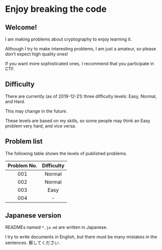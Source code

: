 # Enjoy breaking the code
## Welcome!
I am making problems about cryptography to enjoy learning it.

Although I try to make interesting problems, I am just a amateur,
so please don't expect high quality ones!

If you want more sophisticated ones, I recommend that you participate in CTF.

## Difficulty
There are currently (as of 2019-12-21) three difficulty levels: Easy, Normal, and Hard.

This may change in the future.

These levels are based on my skills, so some people may think an Easy problem very hard,
and vice versa.

## Problem list
The following table shows the levels of published problems.

| Problem No. | Difficulty |
|:-----------:|:----------:|
| 001         | Normal     |
| 002         | Normal     |
| 003         | Easy       |
| 004         | -          |

## Japanese version
READMEs named `*.ja.md` are written in Japanese.

I try to write documents in English,
but there must be many mistakes in the sentences.
察してください.
